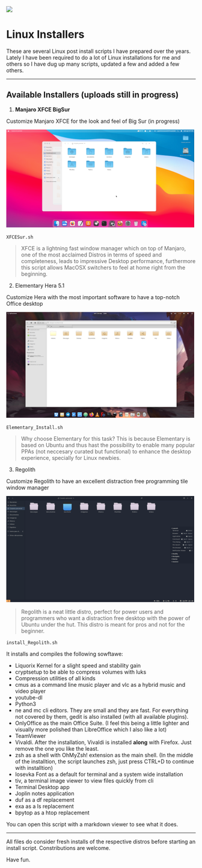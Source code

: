<img src="https://upload.wikimedia.org/wikipedia/commons/thumb/3/35/Tux.svg/649px-Tux.svg.png" width="150px">

# Linux Installers

These are several Linux post install scripts I have prepared over the years. Lately I have been required to do a lot of Linux installations for me and others so I have dug up many scripts, updated a few and added a few others.

---

## Available Installers (uploads still in progress)

1. **Manjaro XFCE BigSur**

  Customize Manjaro XFCE for the look and feel of Big Sur (in progress)

<img src="img/XFCE1.png" width="500px">

```
XFCESur.sh
```

> XFCE is a lightning fast window manager which on top of Manjaro, one of the most acclaimed Distros in terms of speed and completeness, leads to impressive Desktop performance, furthermore this script allows MacOSX switchers to feel at home right from the beginning.

2. Elementary Hera 5.1

  Customize Hera with the most important software to have a top-notch Office desktop

  <img src="img/Elementary.png" width="500px">

```
Elementary_Install.sh
```

> Why choose Elementary for this task? This is because Elementary is based on Ubuntu and thus hast the possibility to enable many popular PPAs (not neccesary curated but functional) to enhance the desktop experience, specially for Linux newbies.


3. Regolith

  Customize Regolith to have an excellent distraction free programming tile window manager

  <img src="img/Regolith.png" width="500px">

> Regolith is a neat little distro, perfect for power users and programmers who want a distraction free desktop with the power of Ubuntu under the hut. This distro is meant for pros and not for the beginner.

```
install_Regolith.sh
```
It installs and compiles the following sowftawe:
* Liquorix Kernel for a slight speed and stability gain
* cryptsetup to be able to compress volumes with luks
* Compression utilities of all kinds
* cmus as a command line music player and vlc as a hybrid music and video player
* youtube-dl 
* Python3
* ne and mc cli editors. They are small and they are fast. For everything not covered by them, gedit is also installed (with all available plugins).
* OnlyOffice as the main Office Suite. (I feel this being a little lighter and visually more polished than LibreOffice which I also like a lot)
* TeamViewer
* Vivaldi. After the installation, Vivaldi is installed **along** with Firefox. Just remove the one you like the least.
* zsh as a shell with OhMyZsh! extension as the main shell. (In the middle of the installtion, the script launches zsh, just press CTRL+D to continue with installtion)
* Iosevka Font as a default for terminal and a system wide installation
* tiv, a terminal image viewer to view files quickly from cli
* Terminal Desktop app
* Joplin notes application
* duf as a df replacement
* exa as a ls replacement
* bpytop as a htop replacement

You can open this script with a markdown viewer to see what it does. 

---

All files do consider fresh installs of the respective distros before starting an install script. Constributions are welcome.

Have fun.
